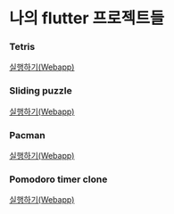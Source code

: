 # 나의 flutter 프로젝트들

### Tetris

[실행하기(Webapp)](https://grollcake.github.io/flutter-webapp/tetris)

### Sliding puzzle

[실행하기(Webapp)](https://grollcake.github.io/flutter-webapp/sliding_puzzle)

### Pacman

[실행하기(Webapp)](https://grollcake.github.io/flutter-webapp/pacman)

### Pomodoro timer clone

[실행하기(Webapp)](https://grollcake.github.io/flutter-webapp/pomodoro_timer_clone)
